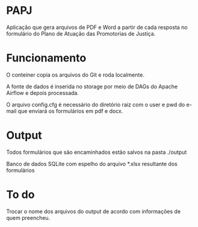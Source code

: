 # PAPJ
Aplicação que gera arquivos de PDF e Word a partir de cada resposta no formulário do Plano de Atuação das Promotorias de Justiça.

# Funcionamento

O conteiner copia os arquivos do Git e roda localmente.

A fonte de dados é inserida no storage por meio de DAGs do Apache Airflow e depois processada.

O arquivo config.cfg é necessário do diretório raiz com o user e pwd do e-mail que enviará os formulários em pdf e docx.

# Output

Todos formulários que são encaminhados estão salvos na pasta ./output

Banco de dados SQLite com espelho do arquivo *.xlsx resultante dos formulários

# To do

Trocar o nome dos arquivos do output de acordo com informações de quem preencheu.
